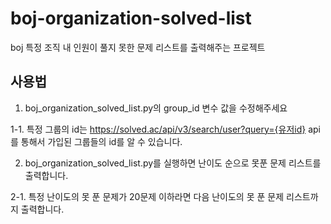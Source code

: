 # boj-organization-solved-list

boj 특정 조직 내 인원이 풀지 못한 문제 리스트를 출력해주는 프로젝트

## 사용법

1. boj_organization_solved_list.py의 group_id 변수 값을 수정해주세요

1-1. 특정 그룹의 id는 https://solved.ac/api/v3/search/user?query={유저id} api를 통해서 가입된 그룹들의 id를 알 수 있습니다.

2. boj_organization_solved_list.py를 실행하면 난이도 순으로 못푼 문제 리스트를 출력합니다.

2-1. 특정 난이도의 못 푼 문제가 20문제 이하라면 다음 난이도의 못 푼 문제 리스트까지 출력합니다.
